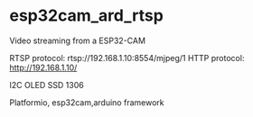 # esp32cam_ard_rtsp

Video streaming from a ESP32-CAM

RTSP protocol: rtsp://192.168.1.10:8554/mjpeg/1
HTTP protocol: http://192.168.1.10/

I2C OLED SSD 1306

Platformio,
esp32cam,arduino framework
